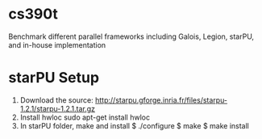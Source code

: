 # cs390t
Benchmark different parallel frameworks including Galois, Legion, starPU, and in-house implementation

starPU Setup
============

1. Download the source: http://starpu.gforge.inria.fr/files/starpu-1.2.1/starpu-1.2.1.tar.gz
2. Install hwloc
    sudo apt-get install hwloc
3. In starPU folder, make and install
  $ ./configure
  $ make
  $ make install
